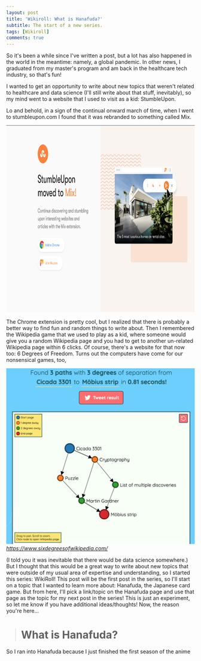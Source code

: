 ```yaml
---
layout: post
title: 'Wikiroll: What is Hanafuda?'
subtitle: The start of a new series.
tags: [Wikiroll]
comments: true
---
```


So it's been a while since I've written a post, but a lot has also happened in the world in the meantime: namely, a global pandemic. In other news, I graduated from my master's program and am back in the healthcare tech industry, so that's fun!

I wanted to get an opportunity to write about new topics that weren't related to healthcare and data science (I'll still write about that stuff, inevitably), so my mind went to a website that I used to visit as a kid: StumbleUpon.

Lo and behold, in a sign of the continual onward march of time, when I went to stumbleupon.com I found that it was rebranded to something called Mix.

<img src=/img/mix.png width="1000" height="500" />

The Chrome extension is pretty cool, but I realized that there is probably a better way to find fun and random things to write about. Then I remembered the Wikipedia game that we used to play as a kid, where someone would give you a random Wikipedia page and you had to get to another un-related Wikipedia page within 6 clicks. Of course, there's a website for that now too: 6 Degrees of Freedom. Turns out the computers have come for our nonsensical games, too,

![Six Degrees of Wikipedia](/img/six_degrees.png)*https://www.sixdegreesofwikipedia.com/*

(I told you it was inevitable that there would be data science somewhere.) But I thought that this would be a great way to write about new topics that were outside of my usual area of expertise and understanding, so I started this series: WikiRoll! This post will be the first post in the series, so I'll start on a topic that I wanted to learn more about: Hanafuda, the Japanese card game. But from here, I'll pick a link/topic on the Hanafuda page and use that page as the topic for my next post in the series! This is just an experiment, so let me know if you have additional ideas/thoughts! Now, the reason you're here...

> # What is Hanafuda?

So I ran into Hanafuda because I just finished the first season of the anime 






